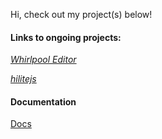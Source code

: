 Hi, check out my project(s) below!

#### Links to ongoing projects:
<a href="https://terabytetb.github.io/WhirlpoolEditor"><em>Whirlpool Editor</em></a>

<a href="https://terabytetb.github.io/hilitejs"><em>hilitejs</em></a>

#### Documentation
[Docs](https://terabytetb.github.io/docs)
